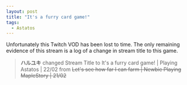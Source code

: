 ```yaml
---
layout: post
title: "It's a furry card game!"
tags:
  - Astatos
---
```


Unfortunately this Twitch VOD has been lost to time. The only remaining evidence of this stream is a log of a change in stream title to this game.

> **ハルユキ** changed Stream Title to It's a furry card game! &#124; Playing Astatos &#124; 22/02 from ~~Let's see how far I can farm &#124; Newbie Playing MapleStory &#124; 21/02~~
